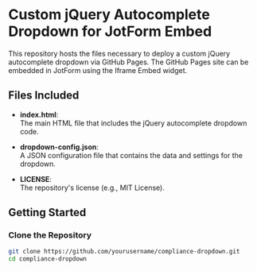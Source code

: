 # Custom jQuery Autocomplete Dropdown for JotForm Embed

This repository hosts the files necessary to deploy a custom jQuery autocomplete dropdown via GitHub Pages. The GitHub Pages site can be embedded in JotForm using the Iframe Embed widget.

## Files Included

- **index.html**:  
  The main HTML file that includes the jQuery autocomplete dropdown code.

- **dropdown-config.json**:  
  A JSON configuration file that contains the data and settings for the dropdown.

- **LICENSE**:  
  The repository's license (e.g., MIT License).

## Getting Started

### Clone the Repository

```bash
git clone https://github.com/yourusername/compliance-dropdown.git
cd compliance-dropdown
